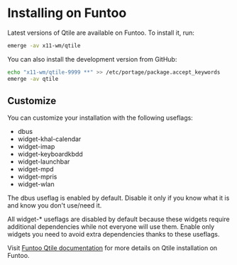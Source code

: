 # Installing on Funtoo

Latest versions of Qtile are available on Funtoo. To install it, run:

```bash
emerge -av x11-wm/qtile
```

You can also install the development version from GitHub:

```bash
echo "x11-wm/qtile-9999 **" >> /etc/portage/package.accept_keywords
emerge -av qtile
```

## Customize

You can customize your installation with the following useflags:

- dbus
- widget-khal-calendar
- widget-imap
- widget-keyboardkbdd
- widget-launchbar
- widget-mpd
- widget-mpris
- widget-wlan

The dbus useflag is enabled by default. Disable it only if you know what it is
and know you don't use/need it.

All widget-* useflags are disabled by default because these widgets require
additional dependencies while not everyone will use them. Enable only widgets
you need to avoid extra dependencies thanks to these useflags.

Visit [Funtoo Qtile documentation][] for more details on Qtile installation on
Funtoo.

[Funtoo Qtile documentation]: https://www.funtoo.org/Package:Qtile
